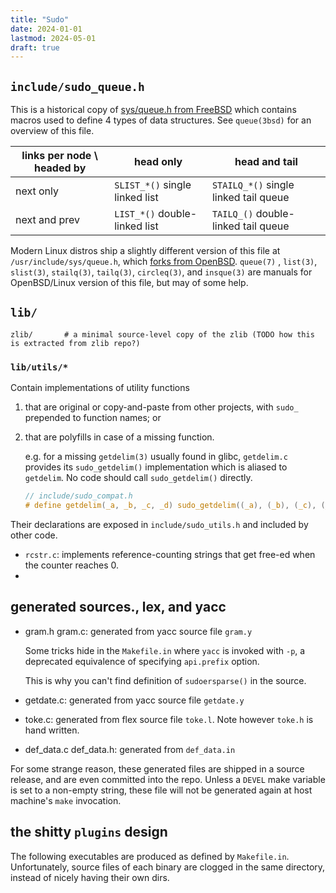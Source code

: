 ```yaml
---
title: "Sudo"
date: 2024-01-01
lastmod: 2024-05-01
draft: true
---
```



## `include/sudo_queue.h`

This is a historical copy of [sys/queue.h from FreeBSD](https://github.com/freebsd/freebsd-src/blob/main/sys/sys/queue.h)
which contains macros used to define 4 types of data structures. See `queue(3bsd)` for an overview of this file.

| links per node \ headed by | head only                      | head and tail                         |
|----------------------------|--------------------------------|---------------------------------------|
| next only                  | `SLIST_*()` single linked list | `STAILQ_*()` single linked tail queue |
| next and prev              | `LIST_*()` double-linked list  | `TAILQ_()` double-linked tail queue   |

Modern Linux distros ship a slightly different version of this file at `/usr/include/sys/queue.h`, which
[forks from OpenBSD](https://github.com/openbsd/src/blob/master/sys/sys/queue.h).
`queue(7)` , `list(3)`, `slist(3)`, `stailq(3)`, `tailq(3)`, `circleq(3)`, and `insque(3)`
are manuals for OpenBSD/Linux version of this file, but may of some help.

## `lib/`

```
zlib/       # a minimal source-level copy of the zlib (TODO how this is extracted from zlib repo?)
```


### `lib/utils/*`

Contain implementations of utility functions
1. that are original or copy-and-paste from other projects, with `sudo_` prepended to function names; or
2. that are polyfills in case of a missing function.

    e.g. for a missing `getdelim(3)` usually found in glibc, `getdelim.c` provides its `sudo_getdelim()` implementation which
    is aliased to `getdelim`. No code should call `sudo_getdelim()` directly.

    ```c
    // include/sudo_compat.h
    # define getdelim(_a, _b, _c, _d) sudo_getdelim((_a), (_b), (_c), (_d))
    ```

Their declarations are exposed in `include/sudo_utils.h` and included by other code.


- `rcstr.c`: implements reference-counting strings that get free-ed when the counter reaches 0.
- 

## generated sources., lex, and yacc

- gram.h gram.c: generated from yacc source file `gram.y`

    Some tricks hide in the `Makefile.in` where `yacc` is invoked with `-p`, a deprecated equivalence of specifying `api.prefix` option.

    This is why you can't find definition of `sudoersparse()` in the source.

- getdate.c: generated from yacc source file `getdate.y`
- toke.c: generated from flex source file `toke.l`. Note however `toke.h` is hand written.
- def_data.c def_data.h: generated from `def_data.in`

For some strange reason, these generated files are shipped in a source release, and are even committed into the repo.
Unless a `DEVEL` make variable is set to a non-empty string, these file will not be generated again at host machine's `make` invocation.

## the shitty `plugins` design

The following executables are produced as defined by `Makefile.in`.
Unfortunately, source files of each binary are clogged in the same directory, instead of nicely having their own dirs.
